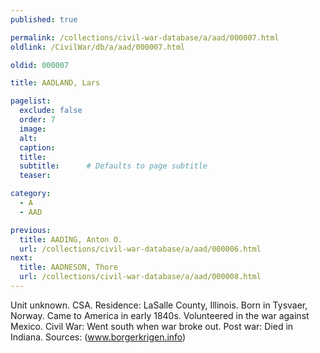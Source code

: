 ```yaml
---
published: true

permalink: /collections/civil-war-database/a/aad/000007.html
oldlink: /CivilWar/db/a/aad/000007.html

oldid: 000007

title: AADLAND, Lars

pagelist:
  exclude: false
  order: 7
  image: 
  alt:
  caption:
  title:
  subtitle:      # Defaults to page subtitle
  teaser:

category: 
  - A 
  - AAD

previous:
  title: AADING, Anton O.
  url: /collections/civil-war-database/a/aad/000006.html  
next:
  title: AADNESON, Thore
  url: /collections/civil-war-database/a/aad/000008.html   
---
```

Unit unknown. CSA. Residence: LaSalle County, Illinois. Born in Tysvaer, Norway. Came to America in early 1840s. Volunteered in the war against Mexico. Civil War: Went south when war broke out. Post war: Died in Indiana. Sources: (www.borgerkrigen.info)